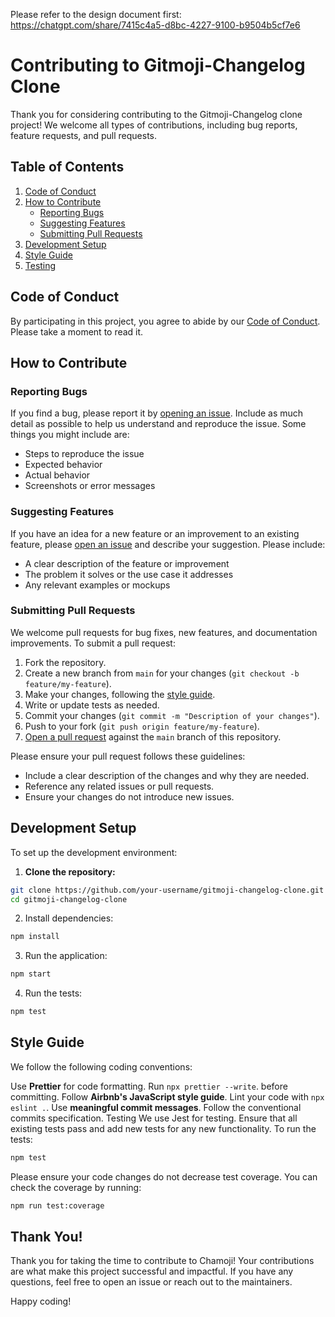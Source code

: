 Please refer to the design document first: https://chatgpt.com/share/7415c4a5-d8bc-4227-9100-b9504b5cf7e6

# Contributing to Gitmoji-Changelog Clone

Thank you for considering contributing to the Gitmoji-Changelog clone project! We welcome all types of contributions, including bug reports, feature requests, and pull requests.

## Table of Contents

1. [Code of Conduct](#code-of-conduct)
2. [How to Contribute](#how-to-contribute)
    - [Reporting Bugs](#reporting-bugs)
    - [Suggesting Features](#suggesting-features)
    - [Submitting Pull Requests](#submitting-pull-requests)
3. [Development Setup](#development-setup)
4. [Style Guide](#style-guide)
5. [Testing](#testing)

## Code of Conduct

By participating in this project, you agree to abide by our [Code of Conduct](CODE_OF_CONDUCT.md). Please take a moment to read it.

## How to Contribute

### Reporting Bugs

If you find a bug, please report it by [opening an issue](https://github.com/your-username/gitmoji-changelog-clone/issues). Include as much detail as possible to help us understand and reproduce the issue. Some things you might include are:
- Steps to reproduce the issue
- Expected behavior
- Actual behavior
- Screenshots or error messages

### Suggesting Features

If you have an idea for a new feature or an improvement to an existing feature, please [open an issue](https://github.com/your-username/gitmoji-changelog-clone/issues) and describe your suggestion. Please include:
- A clear description of the feature or improvement
- The problem it solves or the use case it addresses
- Any relevant examples or mockups

### Submitting Pull Requests

We welcome pull requests for bug fixes, new features, and documentation improvements. To submit a pull request:
1. Fork the repository.
2. Create a new branch from `main` for your changes (`git checkout -b feature/my-feature`).
3. Make your changes, following the [style guide](#style-guide).
4. Write or update tests as needed.
5. Commit your changes (`git commit -m "Description of your changes"`).
6. Push to your fork (`git push origin feature/my-feature`).
7. [Open a pull request](https://github.com/your-username/gitmoji-changelog-clone/pulls) against the `main` branch of this repository.

Please ensure your pull request follows these guidelines:
- Include a clear description of the changes and why they are needed.
- Reference any related issues or pull requests.
- Ensure your changes do not introduce new issues.

## Development Setup

To set up the development environment:

1. **Clone the repository:**
```sh
git clone https://github.com/your-username/gitmoji-changelog-clone.git
cd gitmoji-changelog-clone
```
   
2. Install dependencies:

```sh
npm install
```

3. Run the application:

```sh
npm start
```

4. Run the tests:

```sh
npm test
```

## Style Guide
We follow the following coding conventions:

Use **Prettier** for code formatting. Run `npx prettier --write`. before committing.
Follow **Airbnb's JavaScript style guide**. Lint your code with `npx eslint .`.
Use **meaningful commit messages**. Follow the conventional commits specification.
Testing
We use Jest for testing. Ensure that all existing tests pass and add new tests for any new functionality. To run the tests:

```sh
npm test
```

Please ensure your code changes do not decrease test coverage. You can check the coverage by running:

```sh
npm run test:coverage
```

## Thank You!

Thank you for taking the time to contribute to Chamoji! Your contributions are what make this project successful and impactful. If you have any questions, feel free to open an issue or reach out to the maintainers.

Happy coding!
